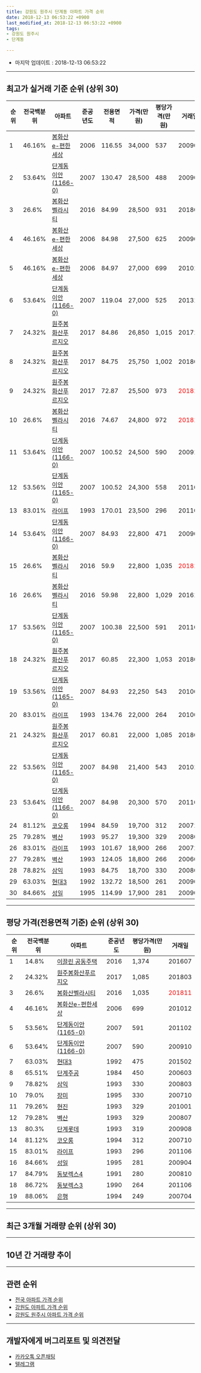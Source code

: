 ```yaml
---
title: 강원도 원주시 단계동 아파트 가격 순위
date: 2018-12-13 06:53:22 +0900
last_modified_at: 2018-12-13 06:53:22 +0900
tags:
- 강원도 원주시
- 단계동

---
```


* 마지막 업데이트 : 2018-12-13 06:53:22

---

## 최고가 실거래 기준 순위 (상위 30)


|순위|전국백분위|아파트|준공년도|전용면적|가격(만원)|평당가격(만원)|거래일|
|---|---|---|---|---|---|---|---|
|1|46.16%|[봉화산e-편한세상](https://search.naver.com/search.naver?query=%EA%B0%95%EC%9B%90%EB%8F%84+%EC%9B%90%EC%A3%BC%EC%8B%9C+%EB%8B%A8%EA%B3%84%EB%8F%99+%EB%B4%89%ED%99%94%EC%82%B0e-%ED%8E%B8%ED%95%9C%EC%84%B8%EC%83%81)|2006|116.55|34,000|537|200905|
|2|53.64%|[단계동이안(1166-0)](https://search.naver.com/search.naver?query=%EA%B0%95%EC%9B%90%EB%8F%84+%EC%9B%90%EC%A3%BC%EC%8B%9C+%EB%8B%A8%EA%B3%84%EB%8F%99+%EB%8B%A8%EA%B3%84%EB%8F%99%EC%9D%B4%EC%95%88%281166-0%29)|2007|130.47|28,500|488|200907|
|3|26.6%|[봉화산벨라시티](https://search.naver.com/search.naver?query=%EA%B0%95%EC%9B%90%EB%8F%84+%EC%9B%90%EC%A3%BC%EC%8B%9C+%EB%8B%A8%EA%B3%84%EB%8F%99+%EB%B4%89%ED%99%94%EC%82%B0%EB%B2%A8%EB%9D%BC%EC%8B%9C%ED%8B%B0)|2016|84.99|28,500|931|201804|
|4|46.16%|[봉화산e-편한세상](https://search.naver.com/search.naver?query=%EA%B0%95%EC%9B%90%EB%8F%84+%EC%9B%90%EC%A3%BC%EC%8B%9C+%EB%8B%A8%EA%B3%84%EB%8F%99+%EB%B4%89%ED%99%94%EC%82%B0e-%ED%8E%B8%ED%95%9C%EC%84%B8%EC%83%81)|2006|84.98|27,500|625|200905|
|5|46.16%|[봉화산e-편한세상](https://search.naver.com/search.naver?query=%EA%B0%95%EC%9B%90%EB%8F%84+%EC%9B%90%EC%A3%BC%EC%8B%9C+%EB%8B%A8%EA%B3%84%EB%8F%99+%EB%B4%89%ED%99%94%EC%82%B0e-%ED%8E%B8%ED%95%9C%EC%84%B8%EC%83%81)|2006|84.97|27,000|699|201012|
|6|53.64%|[단계동이안(1166-0)](https://search.naver.com/search.naver?query=%EA%B0%95%EC%9B%90%EB%8F%84+%EC%9B%90%EC%A3%BC%EC%8B%9C+%EB%8B%A8%EA%B3%84%EB%8F%99+%EB%8B%A8%EA%B3%84%EB%8F%99%EC%9D%B4%EC%95%88%281166-0%29)|2007|119.04|27,000|525|201312|
|7|24.32%|[원주봉화산푸르지오](https://search.naver.com/search.naver?query=%EA%B0%95%EC%9B%90%EB%8F%84+%EC%9B%90%EC%A3%BC%EC%8B%9C+%EB%8B%A8%EA%B3%84%EB%8F%99+%EC%9B%90%EC%A3%BC%EB%B4%89%ED%99%94%EC%82%B0%ED%91%B8%EB%A5%B4%EC%A7%80%EC%98%A4)|2017|84.86|26,850|1,015|201711|
|8|24.32%|[원주봉화산푸르지오](https://search.naver.com/search.naver?query=%EA%B0%95%EC%9B%90%EB%8F%84+%EC%9B%90%EC%A3%BC%EC%8B%9C+%EB%8B%A8%EA%B3%84%EB%8F%99+%EC%9B%90%EC%A3%BC%EB%B4%89%ED%99%94%EC%82%B0%ED%91%B8%EB%A5%B4%EC%A7%80%EC%98%A4)|2017|84.75|25,750|1,002|201801|
|9|24.32%|[원주봉화산푸르지오](https://search.naver.com/search.naver?query=%EA%B0%95%EC%9B%90%EB%8F%84+%EC%9B%90%EC%A3%BC%EC%8B%9C+%EB%8B%A8%EA%B3%84%EB%8F%99+%EC%9B%90%EC%A3%BC%EB%B4%89%ED%99%94%EC%82%B0%ED%91%B8%EB%A5%B4%EC%A7%80%EC%98%A4)|2017|72.87|25,500|973|<span style="color:red">201811</span>|
|10|26.6%|[봉화산벨라시티](https://search.naver.com/search.naver?query=%EA%B0%95%EC%9B%90%EB%8F%84+%EC%9B%90%EC%A3%BC%EC%8B%9C+%EB%8B%A8%EA%B3%84%EB%8F%99+%EB%B4%89%ED%99%94%EC%82%B0%EB%B2%A8%EB%9D%BC%EC%8B%9C%ED%8B%B0)|2016|74.67|24,800|972|<span style="color:red">201811</span>|
|11|53.64%|[단계동이안(1166-0)](https://search.naver.com/search.naver?query=%EA%B0%95%EC%9B%90%EB%8F%84+%EC%9B%90%EC%A3%BC%EC%8B%9C+%EB%8B%A8%EA%B3%84%EB%8F%99+%EB%8B%A8%EA%B3%84%EB%8F%99%EC%9D%B4%EC%95%88%281166-0%29)|2007|100.52|24,500|590|200910|
|12|53.56%|[단계동이안(1165-0)](https://search.naver.com/search.naver?query=%EA%B0%95%EC%9B%90%EB%8F%84+%EC%9B%90%EC%A3%BC%EC%8B%9C+%EB%8B%A8%EA%B3%84%EB%8F%99+%EB%8B%A8%EA%B3%84%EB%8F%99%EC%9D%B4%EC%95%88%281165-0%29)|2007|100.52|24,300|558|201103|
|13|83.01%|[라이프](https://search.naver.com/search.naver?query=%EA%B0%95%EC%9B%90%EB%8F%84+%EC%9B%90%EC%A3%BC%EC%8B%9C+%EB%8B%A8%EA%B3%84%EB%8F%99+%EB%9D%BC%EC%9D%B4%ED%94%84)|1993|170.01|23,500|296|201106|
|14|53.64%|[단계동이안(1166-0)](https://search.naver.com/search.naver?query=%EA%B0%95%EC%9B%90%EB%8F%84+%EC%9B%90%EC%A3%BC%EC%8B%9C+%EB%8B%A8%EA%B3%84%EB%8F%99+%EB%8B%A8%EA%B3%84%EB%8F%99%EC%9D%B4%EC%95%88%281166-0%29)|2007|84.93|22,800|471|200905|
|15|26.6%|[봉화산벨라시티](https://search.naver.com/search.naver?query=%EA%B0%95%EC%9B%90%EB%8F%84+%EC%9B%90%EC%A3%BC%EC%8B%9C+%EB%8B%A8%EA%B3%84%EB%8F%99+%EB%B4%89%ED%99%94%EC%82%B0%EB%B2%A8%EB%9D%BC%EC%8B%9C%ED%8B%B0)|2016|59.9|22,800|1,035|<span style="color:red">201811</span>|
|16|26.6%|[봉화산벨라시티](https://search.naver.com/search.naver?query=%EA%B0%95%EC%9B%90%EB%8F%84+%EC%9B%90%EC%A3%BC%EC%8B%9C+%EB%8B%A8%EA%B3%84%EB%8F%99+%EB%B4%89%ED%99%94%EC%82%B0%EB%B2%A8%EB%9D%BC%EC%8B%9C%ED%8B%B0)|2016|59.98|22,800|1,029|201611|
|17|53.56%|[단계동이안(1165-0)](https://search.naver.com/search.naver?query=%EA%B0%95%EC%9B%90%EB%8F%84+%EC%9B%90%EC%A3%BC%EC%8B%9C+%EB%8B%A8%EA%B3%84%EB%8F%99+%EB%8B%A8%EA%B3%84%EB%8F%99%EC%9D%B4%EC%95%88%281165-0%29)|2007|100.38|22,500|591|201102|
|18|24.32%|[원주봉화산푸르지오](https://search.naver.com/search.naver?query=%EA%B0%95%EC%9B%90%EB%8F%84+%EC%9B%90%EC%A3%BC%EC%8B%9C+%EB%8B%A8%EA%B3%84%EB%8F%99+%EC%9B%90%EC%A3%BC%EB%B4%89%ED%99%94%EC%82%B0%ED%91%B8%EB%A5%B4%EC%A7%80%EC%98%A4)|2017|60.85|22,300|1,053|201803|
|19|53.56%|[단계동이안(1165-0)](https://search.naver.com/search.naver?query=%EA%B0%95%EC%9B%90%EB%8F%84+%EC%9B%90%EC%A3%BC%EC%8B%9C+%EB%8B%A8%EA%B3%84%EB%8F%99+%EB%8B%A8%EA%B3%84%EB%8F%99%EC%9D%B4%EC%95%88%281165-0%29)|2007|84.93|22,250|543|201008|
|20|83.01%|[라이프](https://search.naver.com/search.naver?query=%EA%B0%95%EC%9B%90%EB%8F%84+%EC%9B%90%EC%A3%BC%EC%8B%9C+%EB%8B%A8%EA%B3%84%EB%8F%99+%EB%9D%BC%EC%9D%B4%ED%94%84)|1993|134.76|22,000|264|201007|
|21|24.32%|[원주봉화산푸르지오](https://search.naver.com/search.naver?query=%EA%B0%95%EC%9B%90%EB%8F%84+%EC%9B%90%EC%A3%BC%EC%8B%9C+%EB%8B%A8%EA%B3%84%EB%8F%99+%EC%9B%90%EC%A3%BC%EB%B4%89%ED%99%94%EC%82%B0%ED%91%B8%EB%A5%B4%EC%A7%80%EC%98%A4)|2017|60.81|22,000|1,085|201803|
|22|53.56%|[단계동이안(1165-0)](https://search.naver.com/search.naver?query=%EA%B0%95%EC%9B%90%EB%8F%84+%EC%9B%90%EC%A3%BC%EC%8B%9C+%EB%8B%A8%EA%B3%84%EB%8F%99+%EB%8B%A8%EA%B3%84%EB%8F%99%EC%9D%B4%EC%95%88%281165-0%29)|2007|84.98|21,400|543|201010|
|23|53.64%|[단계동이안(1166-0)](https://search.naver.com/search.naver?query=%EA%B0%95%EC%9B%90%EB%8F%84+%EC%9B%90%EC%A3%BC%EC%8B%9C+%EB%8B%A8%EA%B3%84%EB%8F%99+%EB%8B%A8%EA%B3%84%EB%8F%99%EC%9D%B4%EC%95%88%281166-0%29)|2007|84.98|20,300|570|201106|
|24|81.12%|[코오롱](https://search.naver.com/search.naver?query=%EA%B0%95%EC%9B%90%EB%8F%84+%EC%9B%90%EC%A3%BC%EC%8B%9C+%EB%8B%A8%EA%B3%84%EB%8F%99+%EC%BD%94%EC%98%A4%EB%A1%B1)|1994|84.59|19,700|312|200710|
|25|79.28%|[벽산](https://search.naver.com/search.naver?query=%EA%B0%95%EC%9B%90%EB%8F%84+%EC%9B%90%EC%A3%BC%EC%8B%9C+%EB%8B%A8%EA%B3%84%EB%8F%99+%EB%B2%BD%EC%82%B0)|1993|95.27|19,300|329|200807|
|26|83.01%|[라이프](https://search.naver.com/search.naver?query=%EA%B0%95%EC%9B%90%EB%8F%84+%EC%9B%90%EC%A3%BC%EC%8B%9C+%EB%8B%A8%EA%B3%84%EB%8F%99+%EB%9D%BC%EC%9D%B4%ED%94%84)|1993|101.67|18,900|266|200712|
|27|79.28%|[벽산](https://search.naver.com/search.naver?query=%EA%B0%95%EC%9B%90%EB%8F%84+%EC%9B%90%EC%A3%BC%EC%8B%9C+%EB%8B%A8%EA%B3%84%EB%8F%99+%EB%B2%BD%EC%82%B0)|1993|124.05|18,800|266|200607|
|28|78.82%|[삼익](https://search.naver.com/search.naver?query=%EA%B0%95%EC%9B%90%EB%8F%84+%EC%9B%90%EC%A3%BC%EC%8B%9C+%EB%8B%A8%EA%B3%84%EB%8F%99+%EC%82%BC%EC%9D%B5)|1993|84.75|18,700|330|200803|
|29|63.03%|[현대3](https://search.naver.com/search.naver?query=%EA%B0%95%EC%9B%90%EB%8F%84+%EC%9B%90%EC%A3%BC%EC%8B%9C+%EB%8B%A8%EA%B3%84%EB%8F%99+%ED%98%84%EB%8C%803)|1992|132.72|18,500|261|200908|
|30|84.66%|[성일](https://search.naver.com/search.naver?query=%EA%B0%95%EC%9B%90%EB%8F%84+%EC%9B%90%EC%A3%BC%EC%8B%9C+%EB%8B%A8%EA%B3%84%EB%8F%99+%EC%84%B1%EC%9D%BC)|1995|114.99|17,900|281|200904|


---

## 평당 가격(전용면적 기준) 순위 (상위 30)


|순위|전국백분위|아파트|준공년도|평당가격(만원)|거래일|
|---|---|---|---|---|---|
|1|14.8%|[이끌린 공동주택](https://search.naver.com/search.naver?query=%EA%B0%95%EC%9B%90%EB%8F%84+%EC%9B%90%EC%A3%BC%EC%8B%9C+%EB%8B%A8%EA%B3%84%EB%8F%99+%EC%9D%B4%EB%81%8C%EB%A6%B0+%EA%B3%B5%EB%8F%99%EC%A3%BC%ED%83%9D)|2016|1,374|201607|
|2|24.32%|[원주봉화산푸르지오](https://search.naver.com/search.naver?query=%EA%B0%95%EC%9B%90%EB%8F%84+%EC%9B%90%EC%A3%BC%EC%8B%9C+%EB%8B%A8%EA%B3%84%EB%8F%99+%EC%9B%90%EC%A3%BC%EB%B4%89%ED%99%94%EC%82%B0%ED%91%B8%EB%A5%B4%EC%A7%80%EC%98%A4)|2017|1,085|201803|
|3|26.6%|[봉화산벨라시티](https://search.naver.com/search.naver?query=%EA%B0%95%EC%9B%90%EB%8F%84+%EC%9B%90%EC%A3%BC%EC%8B%9C+%EB%8B%A8%EA%B3%84%EB%8F%99+%EB%B4%89%ED%99%94%EC%82%B0%EB%B2%A8%EB%9D%BC%EC%8B%9C%ED%8B%B0)|2016|1,035|<span style="color:red">201811</span>|
|4|46.16%|[봉화산e-편한세상](https://search.naver.com/search.naver?query=%EA%B0%95%EC%9B%90%EB%8F%84+%EC%9B%90%EC%A3%BC%EC%8B%9C+%EB%8B%A8%EA%B3%84%EB%8F%99+%EB%B4%89%ED%99%94%EC%82%B0e-%ED%8E%B8%ED%95%9C%EC%84%B8%EC%83%81)|2006|699|201012|
|5|53.56%|[단계동이안(1165-0)](https://search.naver.com/search.naver?query=%EA%B0%95%EC%9B%90%EB%8F%84+%EC%9B%90%EC%A3%BC%EC%8B%9C+%EB%8B%A8%EA%B3%84%EB%8F%99+%EB%8B%A8%EA%B3%84%EB%8F%99%EC%9D%B4%EC%95%88%281165-0%29)|2007|591|201102|
|6|53.64%|[단계동이안(1166-0)](https://search.naver.com/search.naver?query=%EA%B0%95%EC%9B%90%EB%8F%84+%EC%9B%90%EC%A3%BC%EC%8B%9C+%EB%8B%A8%EA%B3%84%EB%8F%99+%EB%8B%A8%EA%B3%84%EB%8F%99%EC%9D%B4%EC%95%88%281166-0%29)|2007|590|200910|
|7|63.03%|[현대3](https://search.naver.com/search.naver?query=%EA%B0%95%EC%9B%90%EB%8F%84+%EC%9B%90%EC%A3%BC%EC%8B%9C+%EB%8B%A8%EA%B3%84%EB%8F%99+%ED%98%84%EB%8C%803)|1992|475|201502|
|8|65.51%|[단계주공](https://search.naver.com/search.naver?query=%EA%B0%95%EC%9B%90%EB%8F%84+%EC%9B%90%EC%A3%BC%EC%8B%9C+%EB%8B%A8%EA%B3%84%EB%8F%99+%EB%8B%A8%EA%B3%84%EC%A3%BC%EA%B3%B5)|1984|450|200603|
|9|78.82%|[삼익](https://search.naver.com/search.naver?query=%EA%B0%95%EC%9B%90%EB%8F%84+%EC%9B%90%EC%A3%BC%EC%8B%9C+%EB%8B%A8%EA%B3%84%EB%8F%99+%EC%82%BC%EC%9D%B5)|1993|330|200803|
|10|79.0%|[장미](https://search.naver.com/search.naver?query=%EA%B0%95%EC%9B%90%EB%8F%84+%EC%9B%90%EC%A3%BC%EC%8B%9C+%EB%8B%A8%EA%B3%84%EB%8F%99+%EC%9E%A5%EB%AF%B8)|1995|330|200710|
|11|79.26%|[현진](https://search.naver.com/search.naver?query=%EA%B0%95%EC%9B%90%EB%8F%84+%EC%9B%90%EC%A3%BC%EC%8B%9C+%EB%8B%A8%EA%B3%84%EB%8F%99+%ED%98%84%EC%A7%84)|1993|329|201001|
|12|79.28%|[벽산](https://search.naver.com/search.naver?query=%EA%B0%95%EC%9B%90%EB%8F%84+%EC%9B%90%EC%A3%BC%EC%8B%9C+%EB%8B%A8%EA%B3%84%EB%8F%99+%EB%B2%BD%EC%82%B0)|1993|329|200807|
|13|80.3%|[단계롯데](https://search.naver.com/search.naver?query=%EA%B0%95%EC%9B%90%EB%8F%84+%EC%9B%90%EC%A3%BC%EC%8B%9C+%EB%8B%A8%EA%B3%84%EB%8F%99+%EB%8B%A8%EA%B3%84%EB%A1%AF%EB%8D%B0)|1993|319|200908|
|14|81.12%|[코오롱](https://search.naver.com/search.naver?query=%EA%B0%95%EC%9B%90%EB%8F%84+%EC%9B%90%EC%A3%BC%EC%8B%9C+%EB%8B%A8%EA%B3%84%EB%8F%99+%EC%BD%94%EC%98%A4%EB%A1%B1)|1994|312|200710|
|15|83.01%|[라이프](https://search.naver.com/search.naver?query=%EA%B0%95%EC%9B%90%EB%8F%84+%EC%9B%90%EC%A3%BC%EC%8B%9C+%EB%8B%A8%EA%B3%84%EB%8F%99+%EB%9D%BC%EC%9D%B4%ED%94%84)|1993|296|201106|
|16|84.66%|[성일](https://search.naver.com/search.naver?query=%EA%B0%95%EC%9B%90%EB%8F%84+%EC%9B%90%EC%A3%BC%EC%8B%9C+%EB%8B%A8%EA%B3%84%EB%8F%99+%EC%84%B1%EC%9D%BC)|1995|281|200904|
|17|84.79%|[동보렉스4](https://search.naver.com/search.naver?query=%EA%B0%95%EC%9B%90%EB%8F%84+%EC%9B%90%EC%A3%BC%EC%8B%9C+%EB%8B%A8%EA%B3%84%EB%8F%99+%EB%8F%99%EB%B3%B4%EB%A0%89%EC%8A%A44)|1991|280|200810|
|18|86.72%|[동보렉스3](https://search.naver.com/search.naver?query=%EA%B0%95%EC%9B%90%EB%8F%84+%EC%9B%90%EC%A3%BC%EC%8B%9C+%EB%8B%A8%EA%B3%84%EB%8F%99+%EB%8F%99%EB%B3%B4%EB%A0%89%EC%8A%A43)|1990|264|201106|
|19|88.06%|[은행](https://search.naver.com/search.naver?query=%EA%B0%95%EC%9B%90%EB%8F%84+%EC%9B%90%EC%A3%BC%EC%8B%9C+%EB%8B%A8%EA%B3%84%EB%8F%99+%EC%9D%80%ED%96%89)|1994|249|200704|


---

## 최근 3개월 거래량 순위 (상위 30)


<div style="width:100%;">
    <canvas id="deal_count_ranking" height="250"></canvas>
</div>


<script>
new Chart(document.getElementById("deal_count_ranking"), {
    type: 'horizontalBar',
    data: {
        labels: ['단계주공', '봉화산벨라시티', '원주봉화산푸르지오', '코오롱', '현대3', '동보렉스3', '봉화산e-편한세상', '장미', '단계롯데', '라이프', '은행', '동보렉스4', '삼익', '현진', '단계동이안(1166-0)', '단계동이안(1165-0)', '벽산'],
        datasets: [{
            label: '실거래 수',
            data: [13, 13, 7, 6, 5, 4, 4, 3, 3, 3, 2, 2, 2, 2, 2, 2, 1],
            borderColor: "rgba(255, 0, 128, 1)",
            backgroundColor: "rgba(255, 0, 128, 0.5)",
            fill: false,
        }]
    },
    options: {
        responsive: true,
        title: {
            display: true,
            text: '최근 3개월 거래량 순위'
        },
        tooltips: {
            mode: 'index',
            intersect: false,
            callbacks: {
                title: function(tooltipItems, data) {
                    return "실거래 수:";
                },
                label: function(tooltipItem, data) {
                    return data.labels[tooltipItem.index] + ": " + tooltipItem.xLabel;
                }
            }
        },
        hover: {
            mode: 'nearest',
            intersect: true
        },
        scales: {
            xAxes: [{
                display: true,
                scaleLabel: {
                    display: true,
                    labelString: '실거래 수'
                },
                ticks: {
                    suggestedMin: 0,
                }
            }],
            yAxes: [{
                display: true,
                ticks: {
                    autoSkip: false,
                    callback: function(value, index, values) {
                        if (value.length > 15)
                            return value.substr(0, 13) + "...";
                        else
                            return value;
                    }
                },
                scaleLabel: {
                    display: false,
                }
            }]
        }
    }
});

</script>


---

## 10년 간 거래량 추이


<div style="width:100%;">
    <canvas id="deal_progress" height="250"></canvas>
</div>

<script>
new Chart(document.getElementById("deal_progress"), {
    type: 'line',
    data: {
        labels: ['200812','200901','200902','200903','200904','200905','200906','200907','200908','200909','200910','200911','200912','201001','201002','201003','201004','201005','201006','201007','201008','201009','201010','201011','201012','201101','201102','201103','201104','201105','201106','201107','201108','201109','201110','201111','201112','201201','201202','201203','201204','201205','201206','201207','201208','201209','201210','201211','201212','201301','201302','201303','201304','201305','201306','201307','201308','201309','201310','201311','201312','201401','201402','201403','201404','201405','201406','201407','201408','201409','201410','201411','201412','201501','201502','201503','201504','201505','201506','201507','201508','201509','201510','201511','201512','201601','201602','201603','201604','201605','201606','201607','201608','201609','201610','201611','201612','201701','201702','201703','201704','201705','201706','201707','201708','201709','201710','201711','201712','201801','201802','201803','201804','201805','201806','201807','201808','201809','201810','201811','201812'],
        datasets: [{
            label: '실거래 수',
            pointRadius: 1,
            data: [13, 16, 31, 22, 42, 37, 40, 33, 32, 33, 32, 18, 22, 27, 27, 27, 19, 22, 22, 16, 21, 24, 31, 29, 26, 36, 45, 72, 64, 78, 57, 70, 62, 57, 40, 30, 26, 37, 49, 30, 42, 23, 22, 19, 18, 26, 24, 22, 20, 19, 20, 44, 50, 38, 38, 24, 30, 25, 45, 18, 41, 30, 40, 48, 34, 30, 33, 33, 37, 42, 43, 27, 28, 64, 51, 68, 48, 31, 48, 40, 38, 46, 47, 42, 66, 42, 31, 55, 40, 33, 45, 47, 55, 37, 58, 38, 21, 25, 34, 29, 33, 37, 38, 30, 27, 29, 21, 31, 18, 19, 24, 41, 20, 24, 26, 31, 17, 18, 48, 24, 2],
            borderColor: "rgba(255, 201, 14, 1)",
            backgroundColor: "rgba(255, 201, 14, 0.5)",
            fill: true,
        }]
    },
    options: {
        responsive: true,
        title: {
            display: true,
            text: '10년간 거래량 추이'
        },
        tooltips: {
            mode: 'index',
            intersect: false,
        },
        hover: {
            mode: 'nearest',
            intersect: true
        },
        scales: {
            xAxes: [{
                display: true,
                scaleLabel: {
                    display: true,
                    labelString: '년/월'
                }
            }],
            yAxes: [{
                display: true,
                ticks: {
                    suggestedMin: 0,
                },
                scaleLabel: {
                    display: true,
                    labelString: '실거래 수'
                }
            }]
        }
    }
});

</script>


---

## 관련 순위

- [전국 아파트 가격 순위](https://inasie.github.io/apt-ranking/전국)
- [강원도 아파트 가격 순위](https://inasie.github.io/apt-ranking/강원도)
- [강원도 원주시 아파트 가격 순위](https://inasie.github.io/apt-ranking/강원도-원주시)


---

## 개발자에게 버그리포트 및 의견전달

- [카카오톡 오픈채팅](https://open.kakao.com/o/gLJUAP4)
- [텔레그램](https://t.me/inasie)

